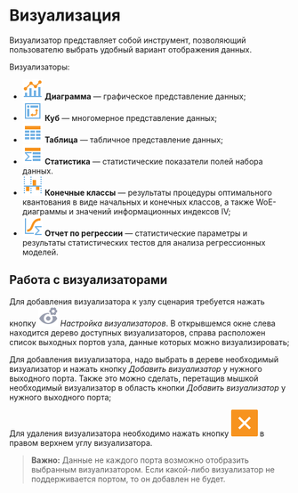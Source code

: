 # Визуализация

Визуализатор представляет собой инструмент, позволяющий пользователю выбрать удобный вариант отображения данных.

Визуализаторы:

* ![](../images/icons/view_types/chart_default.svg) **Диаграмма** — графическое представление данных;
* ![](../images/icons/view_types/cube_default.svg) **Куб** — многомерное представление данных;
* ![](../images/icons/view_types/browse_default.svg) **Таблица** — табличное представление данных;
* ![](../images/icons/view_types/stat_default.svg) **Статистика** — статистические показатели полей набора данных.
* ![](../images/icons/view_types/coarseclasses_default.svg) **Конечные классы** — результаты процедуры оптимального квантования в виде начальных и конечных классов, а также WoE-диаграммы и значений информационных индексов IV;
* ![](../images/icons/view_types/logregressreport_default.svg) **Отчет по регрессии** — статистические параметры и результаты статистических тестов для анализа регрессионных моделей.

## Работа с визуализаторами

Для добавления визуализатора к узлу сценария требуется нажать кнопку ![](../images/icons/controls/visualizer_notactive.svg) *Настройка визуализаторов*. В открывшемся окне слева находится дерево доступных визуализаторов, справа расположен список выходных портов узла, данные которых можно визуализировать;

Для добавления визуализатора, надо выбрать в дереве необходимый визуализатор и нажать кнопку *Добавить визуализатор* у нужного выходного порта. Также это можно сделать, перетащив мышкой необходимый визуализатор в область кнопки *Добавить визуализатор* у нужного выходного порта;

Для удаления визуализатора необходимо нажать кнопку ![](./delete.svg) в правом верхнем углу визуализатора.

>**Важно:** Данные не каждого порта возможно отобразить выбранным визуализатором. Если какой-либо визуализатор не поддерживается портом, то он добавлен не будет.